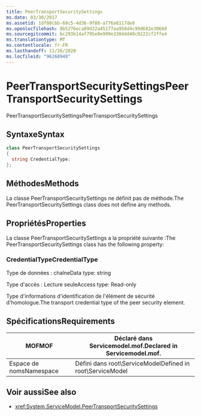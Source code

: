 ```yaml
---
title: PeerTransportSecuritySettings
ms.date: 03/30/2017
ms.assetid: 1df08cbb-68c5-4d36-9f88-a776a8117de8
ms.openlocfilehash: 8b5276eca89d32a45177aa958d4c99d682e30668
ms.sourcegitcommit: bc293b14af795e0e999e3304dd40c0222cf2ffe4
ms.translationtype: MT
ms.contentlocale: fr-FR
ms.lasthandoff: 11/26/2020
ms.locfileid: "96268948"
---
```

# <a name="peertransportsecuritysettings"></a><span data-ttu-id="c0087-102">PeerTransportSecuritySettings</span><span class="sxs-lookup"><span data-stu-id="c0087-102">PeerTransportSecuritySettings</span></span>

<span data-ttu-id="c0087-103">PeerTransportSecuritySettings</span><span class="sxs-lookup"><span data-stu-id="c0087-103">PeerTransportSecuritySettings</span></span>  
  
## <a name="syntax"></a><span data-ttu-id="c0087-104">Syntaxe</span><span class="sxs-lookup"><span data-stu-id="c0087-104">Syntax</span></span>  
  
```csharp
class PeerTransportSecuritySettings  
{  
  string CredentialType;  
};  
```  
  
## <a name="methods"></a><span data-ttu-id="c0087-105">Méthodes</span><span class="sxs-lookup"><span data-stu-id="c0087-105">Methods</span></span>  

 <span data-ttu-id="c0087-106">La classe PeerTransportSecuritySettings ne définit pas de méthode.</span><span class="sxs-lookup"><span data-stu-id="c0087-106">The PeerTransportSecuritySettings class does not define any methods.</span></span>  
  
## <a name="properties"></a><span data-ttu-id="c0087-107">Propriétés</span><span class="sxs-lookup"><span data-stu-id="c0087-107">Properties</span></span>  

 <span data-ttu-id="c0087-108">La classe PeerTransportSecuritySettings a la propriété suivante :</span><span class="sxs-lookup"><span data-stu-id="c0087-108">The PeerTransportSecuritySettings class has the following property:</span></span>  
  
### <a name="credentialtype"></a><span data-ttu-id="c0087-109">CredentialType</span><span class="sxs-lookup"><span data-stu-id="c0087-109">CredentialType</span></span>  

 <span data-ttu-id="c0087-110">Type de données : chaîne</span><span class="sxs-lookup"><span data-stu-id="c0087-110">Data type: string</span></span>  
  
 <span data-ttu-id="c0087-111">Type d'accès : Lecture seule</span><span class="sxs-lookup"><span data-stu-id="c0087-111">Access type: Read-only</span></span>  
  
 <span data-ttu-id="c0087-112">Type d'informations d'identification de l'élément de sécurité d'homologue.</span><span class="sxs-lookup"><span data-stu-id="c0087-112">The transport credential type of the peer security element.</span></span>  
  
## <a name="requirements"></a><span data-ttu-id="c0087-113">Spécifications</span><span class="sxs-lookup"><span data-stu-id="c0087-113">Requirements</span></span>  
  
|<span data-ttu-id="c0087-114">MOF</span><span class="sxs-lookup"><span data-stu-id="c0087-114">MOF</span></span>|<span data-ttu-id="c0087-115">Déclaré dans Servicemodel.mof.</span><span class="sxs-lookup"><span data-stu-id="c0087-115">Declared in Servicemodel.mof.</span></span>|  
|---------|-----------------------------------|  
|<span data-ttu-id="c0087-116">Espace de noms</span><span class="sxs-lookup"><span data-stu-id="c0087-116">Namespace</span></span>|<span data-ttu-id="c0087-117">Défini dans root\ServiceModel</span><span class="sxs-lookup"><span data-stu-id="c0087-117">Defined in root\ServiceModel</span></span>|  
  
## <a name="see-also"></a><span data-ttu-id="c0087-118">Voir aussi</span><span class="sxs-lookup"><span data-stu-id="c0087-118">See also</span></span>

- <xref:System.ServiceModel.PeerTransportSecuritySettings>
